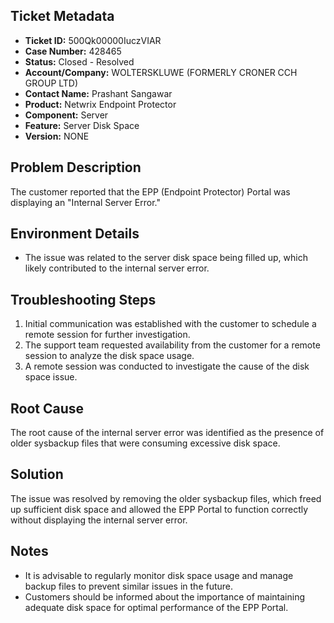 ## Ticket Metadata
- **Ticket ID:** 500Qk00000IuczVIAR
- **Case Number:** 428465
- **Status:** Closed - Resolved
- **Account/Company:** WOLTERSKLUWE (FORMERLY CRONER CCH GROUP LTD)
- **Contact Name:** Prashant Sangawar
- **Product:** Netwrix Endpoint Protector
- **Component:** Server
- **Feature:** Server Disk Space
- **Version:** NONE

## Problem Description
The customer reported that the EPP (Endpoint Protector) Portal was displaying an "Internal Server Error."

## Environment Details
- The issue was related to the server disk space being filled up, which likely contributed to the internal server error.

## Troubleshooting Steps
1. Initial communication was established with the customer to schedule a remote session for further investigation.
2. The support team requested availability from the customer for a remote session to analyze the disk space usage.
3. A remote session was conducted to investigate the cause of the disk space issue.

## Root Cause
The root cause of the internal server error was identified as the presence of older sysbackup files that were consuming excessive disk space.

## Solution
The issue was resolved by removing the older sysbackup files, which freed up sufficient disk space and allowed the EPP Portal to function correctly without displaying the internal server error.

## Notes
- It is advisable to regularly monitor disk space usage and manage backup files to prevent similar issues in the future.
- Customers should be informed about the importance of maintaining adequate disk space for optimal performance of the EPP Portal.